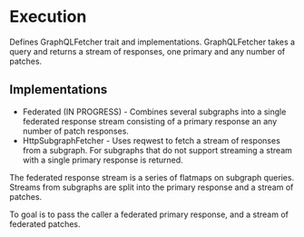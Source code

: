 # Execution
Defines GraphQLFetcher trait and implementations.
GraphQLFetcher takes a query and returns a stream of responses, one primary and any number of patches.

## Implementations
* Federated (IN PROGRESS) - Combines several subgraphs into a single federated response stream consisting of a primary 
  response an any number of patch responses.
* HttpSubgraphFetcher - Uses reqwest to fetch a stream of responses from a subgraph. For subgraphs that do not support 
  streaming a stream with a single primary response is returned.

The federated response stream is a series of flatmaps on subgraph queries. Streams from subgraphs are split into the 
primary response and a stream of patches.

To goal is to pass the caller a federated primary response, and a stream of federated patches.


